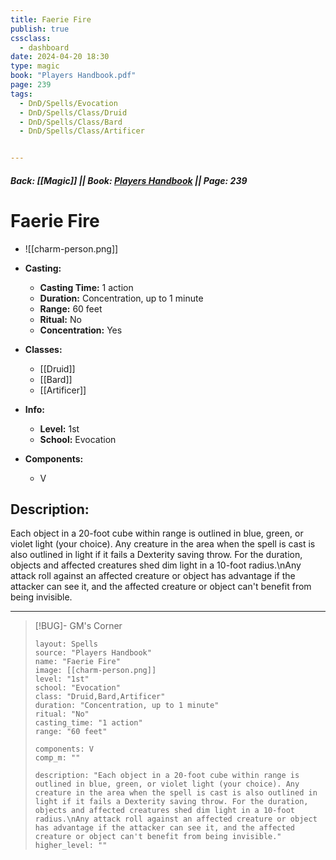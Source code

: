 ```yaml
---
title: Faerie Fire
publish: true
cssclass:
  - dashboard
date: 2024-04-20 18:30
type: magic
book: "Players Handbook.pdf"
page: 239
tags:
  - DnD/Spells/Evocation
  - DnD/Spells/Class/Druid
  - DnD/Spells/Class/Bard
  - DnD/Spells/Class/Artificer


---
```


##### Back: [[Magic]] || Book: [Players Handbook](https://drive.google.com/drive/folders/1O5bhpYizcIT5xxAoLOuzCRht_PVS7VSG?usp=sharing) || Page: 239

# Faerie Fire
- ![[charm-person.png]]
- **Casting:**
    - **Casting Time:** 1 action
    - **Duration:** Concentration, up to 1 minute
    - **Range:** 60 feet
    - **Ritual:** No
    - **Concentration:** Yes
- **Classes:**
    - [[Druid]]
    - [[Bard]]
    - [[Artificer]]

- **Info:**
    - **Level:** 1st
    - **School:** Evocation
- **Components:**
    - V


## Description:
Each object in a 20-foot cube within range is outlined in blue, green, or violet light (your choice). Any creature in the area when the spell is cast is also outlined in light if it fails a Dexterity saving throw. For the duration, objects and affected creatures shed dim light in a 10-foot radius.\nAny attack roll against an affected creature or object has advantage if the attacker can see it, and the affected creature or object can't benefit from being invisible.



---

> [!BUG]- GM's Corner
>
> ```statblock
> layout: Spells
> source: "Players Handbook"
> name: "Faerie Fire"
> image: [[charm-person.png]]
> level: "1st"
> school: "Evocation"
> class: "Druid,Bard,Artificer"
> duration: "Concentration, up to 1 minute"
> ritual: "No"
> casting_time: "1 action"
> range: "60 feet"
>
> components: V
> comp_m: ""
>
> description: "Each object in a 20-foot cube within range is outlined in blue, green, or violet light (your choice). Any creature in the area when the spell is cast is also outlined in light if it fails a Dexterity saving throw. For the duration, objects and affected creatures shed dim light in a 10-foot radius.\nAny attack roll against an affected creature or object has advantage if the attacker can see it, and the affected creature or object can't benefit from being invisible."
> higher_level: ""
> ```
